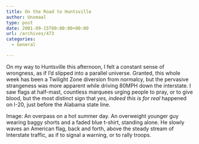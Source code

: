 ```yaml
---
title: On the Road to Huntsville
author: Unxmaal
type: post
date: 2001-09-15T00:00:00+00:00
url: /archives/473
categories:
  - General

---
```

On my way to Huntsville this afternoon, I felt a constant sense of wrongness, as if I&#8217;d slipped into a parallel universe. Granted, this whole week has been a Twilight Zone diversion from normalcy, but the pervasive strangeness was more apparent while driving 80MPH down the interstate. I saw flags at half-mast, countless marquees urging people to pray, or to give blood, but the most distinct sign that _yes, indeed this is for real_ happened on I-20, just before the Alabama state line.

Image: An overpass on a hot summer day. An overweight younger guy wearing baggy shorts and a faded blue t-shirt, standing alone. He slowly waves an American flag, back and forth, above the steady stream of Interstate traffic, as if to signal a warning, or to rally troops.